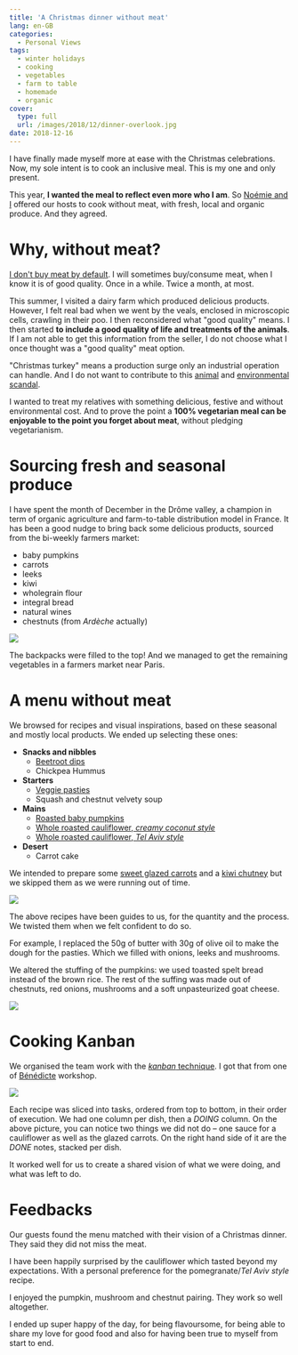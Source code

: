 ```yaml
---
title: 'A Christmas dinner without meat'
lang: en-GB
categories:
  - Personal Views
tags:
  - winter holidays
  - cooking
  - vegetables
  - farm to table
  - homemade
  - organic
cover:
  type: full
  url: /images/2018/12/dinner-overlook.jpg
date: 2018-12-16
---
```


I have finally made myself more at ease with the Christmas celebrations. Now, my sole intent is to cook an inclusive meal. This is my one and only present.

This year, **I wanted the meal to reflect even more who I am**. So [Noémie and I](https://estcequecestdutravail.xyz) offered our hosts to cook without meat, with fresh, local and organic produce. And they agreed.

<!--more-->

# Why, without meat?

[I don't buy meat by default](https://en.wikipedia.org/wiki/Semi-vegetarianism). I will sometimes buy/consume meat, when I know it is of good quality. Once in a while. Twice a month, at most.

This summer, I visited a dairy farm which produced delicious products. However, I felt real bad when we went by the veals, enclosed in microscopic cells, crawling in their poo. I then reconsidered what "good quality" means. I then started **to include a good quality of life and treatments of the animals**. If I am not able to get this information from the seller, I do not choose what I once thought was a "good quality" meat option.

"Christmas turkey" means a production surge only an industrial operation can handle. And I do not want to contribute to this [animal](http://theconversation.com/how-your-christmas-turkey-arrives-already-stuffed-with-antibiotics-68932) and [environmental scandal](http://www.poultrynews.co.uk/production/turkeys/shoppers-urged-to-avoid-turkey-crowns-this-christmas.html).

I wanted to treat my relatives with something delicious, festive and without environmental cost. And to prove the point a **100% vegetarian meal can be enjoyable to the point you forget about meat**, without pledging vegetarianism.

# Sourcing fresh and seasonal produce

I have spent the month of December in the Drôme valley, a champion in term of organic agriculture and farm-to-table distribution model in France.
It has been a good nudge to bring back some delicious products, sourced from the bi-weekly farmers market:

- baby pumpkins
- carrots
- leeks
- kiwi
- wholegrain flour
- integral bread
- natural wines
- chestnuts (from _Ardèche_ actually)

![](/images/2018/12/shopping-list.jpg)

The backpacks were filled to the top! And we managed to get the remaining vegetables in a farmers market near Paris.

# A menu without meat

We browsed for recipes and visual inspirations, based on these seasonal and mostly local products. We ended up selecting these ones:

- **Snacks and nibbles**
  - [Beetroot dips](https://www.jamieoliver.com/recipes/vegetable-recipes/beetroot-dip/)
  - Chickpea Hummus
- **Starters**
  - [Veggie pasties](https://www.jamieoliver.com/recipes/vegetables-recipes/gluten-free-veggie-pasties/)
  - Squash and chestnut velvety soup
- **Mains**
  - [Roasted baby pumpkins](https://www.jamieoliver.com/recipes/pumpkin-recipes/roasted-baby-pumpkins-with-chestnut-cherry-dolcelatte-stuffing/)
  - [Whole roasted cauliflower, _creamy coconut style_](https://www.fromthegrapevine.com/israeli-kitchen/recipes/whole-roasted-cauliflower-yogurt-and-herbs)
  - [Whole roasted cauliflower, _Tel Aviv style_](https://somanyparis.com/2017/02/14/recette-du-chou-fleur-roti-a-lisraelienne/)
- **Desert**
  - Carrot cake

We intended to prepare some [sweet glazed carrots](https://www.jamieoliver.com/recipes/vegetables-recipes/sweet-glazed-carrots/) and a [kiwi chutney](https://formysenses.com/2014/08/17/kiwi-chilli-chutney/) but we skipped them as we were running out of time.

![](/images/2018/12/starters-dips.jpg)

The above recipes have been guides to us, for the quantity and the process. We twisted them when we felt confident to do so.

For example, I replaced the 50g of butter with 30g of olive oil to make the dough for the pasties. Which we filled with onions, leeks and mushrooms.

We altered the stuffing of the pumpkins: we used toasted spelt bread instead of the brown rice. The rest of the suffing was made out of chestnuts, red onions, mushrooms and a soft unpasteurized goat cheese.

![](/images/2018/12/roasted-cauli.jpg)


# Cooking Kanban

We organised the team work with the [_kanban_ technique](https://leankit.com/learn/kanban/what-is-kanban/).
I got that from one of [Bénédicte](http://www.benedictelambert.com) workshop.

![](/images/2018/12/kanban-leftovers.jpg)

Each recipe was sliced into tasks, ordered from top to bottom, in their order of execution. We had one column per dish, then a _DOING_ column.
On the above picture, you can notice two things we did not do – one sauce for a cauliflower as well as the glazed carrots.
On the right hand side of it are the _DONE_ notes, stacked per dish.

It worked well for us to create a shared vision of what we were doing, and what was left to do.

# Feedbacks

Our guests found the menu matched with their vision of a Christmas dinner. They said they did not miss the meat.

I have been happily surprised by the cauliflower which tasted beyond my expectations. With a personal preference for the pomegranate/_Tel Aviv style_ recipe.

I enjoyed the pumpkin, mushroom and chestnut pairing. They work so well altogether.

I ended up super happy of the day, for being flavoursome, for being able to share my love for good food and also for having been true to myself from start to end.
